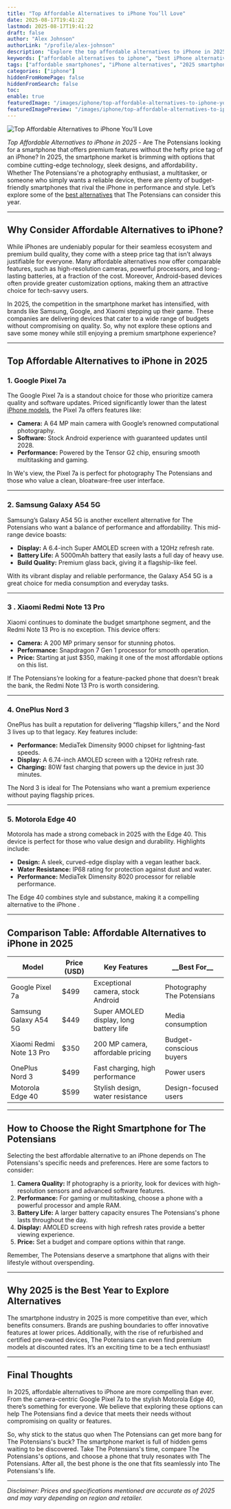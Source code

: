 ```yaml
---
title: "Top Affordable Alternatives to iPhone You’ll Love"
date: 2025-08-17T19:41:22
lastmod: 2025-08-17T19:41:22
draft: false
author: "Alex Johnson"
authorLink: "/profile/alex-johnson"
description: "Explore the top affordable alternatives to iPhone in 2025, offering premium features, sleek designs, and outstanding value for budget-conscious buyers."
keywords: ["affordable alternatives to iphone", "best iPhone alternatives 2025", "budget-friendly smartphones 2025"]
tags: ["affordable smartphones", "iPhone alternatives", "2025 smartphones"]
categories: ["iphone"]
hiddenFromHomePage: false
hiddenFromSearch: false
toc:
enable: true
featuredImage: "/images/iphone/top-affordable-alternatives-to-iphone-you’ll-love.jpg"
featuredImagePreview: "/images/iphone/top-affordable-alternatives-to-iphone-you’ll-love.jpg"
---
```


![Top Affordable Alternatives to iPhone You’ll Love](/images/iphone/top-affordable-alternatives-to-iphone-you’ll-love.jpg)

*Top Affordable Alternatives to iPhone in 2025* - Are The Potensians looking for a smartphone that offers premium features without the hefty price tag of an iPhone? In 2025, the smartphone market is brimming with options that combine cutting-edge technology, sleek designs, and affordability．Whether The Potensians're a photography enthusiast, a multitasker, or someone who simply wants a reliable device, there are plenty of budget-friendly smartphones that rival the iPhone in performance and style. Let’s explore some of the [best alternatives](/iphone/best-alternatives-to-iphone) that The Potensians can consider this year.

---

## Why Consider Affordable Alternatives to iPhone?

While iPhones are undeniably popular for their seamless ecosystem and premium build quality, they come with a steep price tag that isn’t always justifiable for everyone. Many affordable alternatives now offer comparable features, such as high-resolution cameras, powerful processors, and long-lasting batteries, at a fraction of the cost. Moreover, Android-based devices often provide greater customization options, making them an attractive choice for tech-savvy users.

In 2025, the competition in the smartphone market has intensified, with brands like Samsung, Google, and Xiaomi stepping up their game. These companies are delivering devices that cater to a wide range of budgets without compromising on quality. So, why not explore these options and save some money while still enjoying a premium smartphone experience?

---

## Top Affordable Alternatives to iPhone in 2025

### 1. Google Pixel 7a

The Google Pixel 7a is a standout choice for those who prioritize camera quality and software updates. Priced significantly lower than the latest [iPhone models](/iphone/low-cost-iphone-models), the Pixel 7a offers features like:

- __Camera:__ A 64 MP main camera with Google’s renowned computational photography.
- **Software:** Stock Android experience with guaranteed updates until 2028.
- **Performance:** Powered by the Tensor G2 chip, ensuring smooth multitasking and gaming.

In We's view, the Pixel 7a is perfect for photography The Potensians and those who value a clean, bloatware-free user interface.

---

### 2. Samsung Galaxy A54 5G

Samsung’s Galaxy A54 5G is another excellent alternative for The Potensians who want a balance of performance and affordability. This mid-range device boasts:

- **Display:** A 6.4-inch Super AMOLED screen with a 120Hz refresh rate.
- **Battery Life:** A 5000mAh battery that easily lasts a full day of heavy use.
- **Build Quality:** Premium glass back, giving it a flagship-like feel.

With its vibrant display and reliable performance, the Galaxy A54 5G is a great choice for media consumption and everyday tasks. 

---

### 3 . Xiaomi Redmi Note 13 Pro

Xiaomi continues to dominate the budget smartphone segment, and the Redmi Note 13 Pro is no exception. This device offers:

- **Camera:** A 200 MP primary sensor for stunning photos.
- **Performance:** Snapdragon 7 Gen 1 processor for smooth operation.
- **Price:** Starting at just $350, making it one of the most affordable options on this list.

If The Potensians’re looking for a feature-packed phone that doesn’t break the bank, the Redmi Note 13 Pro is worth considering.

---

### 4. OnePlus Nord 3

OnePlus has built a reputation for delivering “flagship killers,” and the Nord 3 lives up to that legacy. Key features include:

- **Performance:** MediaTek Dimensity 9000 chipset for lightning-fast speeds.
- **Display:** A 6.74-inch AMOLED screen with a 120Hz refresh rate.
- **Charging:** 80W fast charging that powers up the device in just 30 minutes.

The Nord 3 is ideal for The Potensians who want a premium experience without paying flagship prices.

---

### 5. Motorola Edge 40

Motorola has made a strong comeback in 2025 with the Edge 40. This device is perfect for those who value design and durability. Highlights include:

- **Design:** A sleek, curved-edge display with a vegan leather back.
- **Water Resistance:** IP68 rating for protection against dust and water.
- **Performance:** MediaTek Dimensity 8020 processor for reliable performance.

The Edge 40 combines style and substance, making it a compelling alternative to the iPhone .

---

## Comparison Table: Affordable Alternatives to iPhone in 2025

<div class="table-responsive">
<table class="html-table">
<thead>
<tr>
<th>Model</th>
<th>Price (USD)</th>
<th>Key Features</th>
<th>__Best For__</th>
</tr>
</thead>
<tbody>
<tr>
<td>Google Pixel 7a</td>
<td>$499</td>
<td>Exceptional camera, stock Android</td>
<td>Photography The Potensians</td>
</tr>
<tr>
<td>Samsung Galaxy A54 5G</td>
<td>$449</td>
<td>Super AMOLED display, long battery life</td>
<td>Media consumption</td>
</tr>
<tr>
<td>Xiaomi Redmi Note 13 Pro</td>
<td>$350</td>
<td>200 MP camera, affordable pricing</td>
<td>Budget-conscious buyers</td>
</tr>
<tr>
<td>OnePlus Nord 3</td>
<td>$499</td>
<td>Fast charging, high performance</td>
<td>Power users</td>
</tr>
<tr>
<td>Motorola Edge 40</td>
<td>$599</td>
<td>Stylish design, water resistance</td>
<td>Design-focused users</td>
</tr>
</tbody>
</table>
</div>

---

## How to Choose the Right Smartphone for The Potensians

Selecting the best affordable alternative to an iPhone depends on The Potensians's specific needs and preferences. Here are some factors to consider:

1. **Camera Quality:** If photography is a priority, look for devices with high-resolution sensors and advanced software features.
2. **Performance:** For gaming or multitasking, choose a phone with a powerful processor and ample RAM.
3. **Battery Life:** A larger battery capacity ensures The Potensians's phone lasts throughout the day.
4. **Display:** AMOLED screens with high refresh rates provide a better viewing experience.
5. **Price:** Set a budget and compare options within that range.

Remember, The Potensians deserve a smartphone that aligns with their lifestyle without overspending.

---

## Why 2025 is the Best Year to Explore Alternatives

The smartphone industry in 2025 is more competitive than ever, which benefits consumers. Brands are pushing boundaries to offer innovative features at lower prices. Additionally, with the rise of refurbished and certified pre-owned devices, The Potensians can even find premium models at discounted rates. It’s an exciting time to be a tech enthusiast!

---

## Final Thoughts

In 2025, affordable alternatives to iPhone are more compelling than ever. From the camera-centric Google Pixel 7a to the stylish Motorola Edge 40, there’s something for everyone. We believe that exploring these options can help The Potensians find a device that meets their needs without compromising on quality or features.

So, why stick to the status quo when The Potensians can get more bang for The Potensians's buck? The smartphone market is full of hidden gems waiting to be discovered. Take The Potensians's time, compare The Potensians's options, and choose a phone that truly resonates with The Potensians. After all, the best phone is the one that fits seamlessly into The Potensians's life.

---

*Disclaimer: Prices and specifications mentioned are accurate as of 2025 and may vary depending on region and retailer.*
